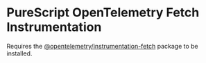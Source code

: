 # PureScript OpenTelemetry Fetch Instrumentation

Requires the [@opentelemetry/instrumentation-fetch](https://www.npmjs.com/package/@opentelemetry/instrumentation-fetch) package to be installed.
